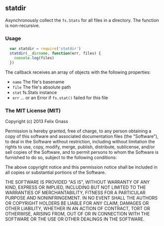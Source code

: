 ## statdir

Asynchronously collect the `fs.Stats` for all files in a directory.
The function is non-recursive.

### Usage

```js
  var statdir = require('statdir')
  statdir(__dirname, function(err, files) {
    console.log(files)
  })
```

The callback receives an array of objects with the following properties:

* `name` The file's basename
* `file` The file's absolute path
* `stat` fs.Stats instance
*  `err` … or an Error if `fs.stat()` failed for this file

### The MIT License (MIT)

Copyright (c) 2013 Felix Gnass

Permission is hereby granted, free of charge, to any person obtaining a copy
of this software and associated documentation files (the "Software"), to deal
in the Software without restriction, including without limitation the rights
to use, copy, modify, merge, publish, distribute, sublicense, and/or sell
copies of the Software, and to permit persons to whom the Software is
furnished to do so, subject to the following conditions:

The above copyright notice and this permission notice shall be included in
all copies or substantial portions of the Software.

THE SOFTWARE IS PROVIDED "AS IS", WITHOUT WARRANTY OF ANY KIND, EXPRESS OR
IMPLIED, INCLUDING BUT NOT LIMITED TO THE WARRANTIES OF MERCHANTABILITY,
FITNESS FOR A PARTICULAR PURPOSE AND NONINFRINGEMENT. IN NO EVENT SHALL THE
AUTHORS OR COPYRIGHT HOLDERS BE LIABLE FOR ANY CLAIM, DAMAGES OR OTHER
LIABILITY, WHETHER IN AN ACTION OF CONTRACT, TORT OR OTHERWISE, ARISING FROM,
OUT OF OR IN CONNECTION WITH THE SOFTWARE OR THE USE OR OTHER DEALINGS IN
THE SOFTWARE.

